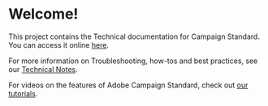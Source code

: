 # Welcome!

This project contains the Technical documentation for Campaign Standard. You can access it online [here](https://experienceleague.adobe.com/docs/campaign-standard/using/campaign-standard-home.html).

For more information on Troubleshooting, how-tos and best practices, see our [Technical Notes](https://helpx.adobe.com/campaign/kb/acs-article-list.html).

For videos on the features of Adobe Campaign Standard, check out [our tutorials](https://experienceleague.adobe.com/docs/campaign-learn/campaign-standard-tutorials/overview.html).
